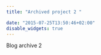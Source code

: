 ```yaml
---
title: "Archived project 2 "

date: "2015-07-25T13:50:46+02:00"
disable_widgets: true
---
```

Blog archive 2

